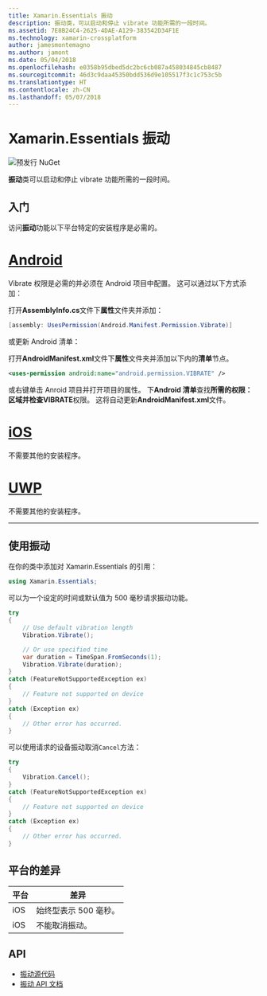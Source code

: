 ```yaml
---
title: Xamarin.Essentials 振动
description: 振动类，可以启动和停止 vibrate 功能所需的一段时间。
ms.assetid: 7E8B24C4-2625-4DAE-A129-383542D34F1E
ms.technology: xamarin-crossplatform
author: jamesmontemagno
ms.author: jamont
ms.date: 05/04/2018
ms.openlocfilehash: e0358b95dbed5dc2bc6cb087a458034845cb8487
ms.sourcegitcommit: 46d3c9daa45350bdd536d9e105517f3c1c753c5b
ms.translationtype: HT
ms.contentlocale: zh-CN
ms.lasthandoff: 05/07/2018
---
```

# <a name="xamarinessentials-vibration"></a>Xamarin.Essentials 振动

![预发行 NuGet](~/media/shared/pre-release.png)

**振动**类可以启动和停止 vibrate 功能所需的一段时间。

## <a name="getting-started"></a>入门

访问**振动**功能以下平台特定的安装程序是必需的。

# <a name="androidtabandroid"></a>[Android](#tab/android)

Vibrate 权限是必需的并必须在 Android 项目中配置。 这可以通过以下方式添加：

打开**AssemblyInfo.cs**文件下**属性**文件夹并添加：

```csharp
[assembly: UsesPermission(Android.Manifest.Permission.Vibrate)]
```

或更新 Android 清单：

打开**AndroidManifest.xml**文件下**属性**文件夹并添加以下内的**清单**节点。

```xml
<uses-permission android:name="android.permission.VIBRATE" />
```

或右键单击 Anroid 项目并打开项目的属性。 下**Android 清单**查找**所需的权限：**区域并检查**VIBRATE**权限。 这将自动更新**AndroidManifest.xml**文件。

# <a name="iostabios"></a>[iOS](#tab/ios)

不需要其他的安装程序。

# <a name="uwptabuwp"></a>[UWP](#tab/uwp)

不需要其他的安装程序。

-----

## <a name="using-vibration"></a>使用振动

在你的类中添加对 Xamarin.Essentials 的引用：

```csharp
using Xamarin.Essentials;
```

可以为一个设定的时间或默认值为 500 毫秒请求振动功能。

```csharp
try
{
    // Use default vibration length
    Vibration.Vibrate();

    // Or use specified time
    var duration = TimeSpan.FromSeconds(1);
    Vibration.Vibrate(duration);
}
catch (FeatureNotSupportedException ex)
{
    // Feature not supported on device
}
catch (Exception ex)
{
    // Other error has occurred.
}
```

可以使用请求的设备振动取消`Cancel`方法：

```csharp
try
{
    Vibration.Cancel();
}
catch (FeatureNotSupportedException ex)
{
    // Feature not supported on device
}
catch (Exception ex)
{
    // Other error has occurred.
}
```

## <a name="platform-differences"></a>平台的差异

| 平台 | 差异 |
| --- | --- |
| iOS | 始终型表示 500 毫秒。 |
| iOS | 不能取消振动。 |

## <a name="api"></a>API

- [振动源代码](https://github.com/xamarin/Essentials/tree/master/Essentials/Vibration)
- [振动 API 文档](xref:Xamarin.Essentials.Vibration)

